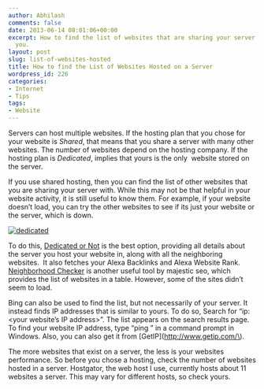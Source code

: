 ```yaml
---
author: Abhilash
comments: false
date: 2013-06-14 08:01:06+00:00
excerpt: How to find the list of websites that are sharing your server space with
  you.
layout: post
slug: list-of-websites-hosted
title: How to find the List of Websites Hosted on a Server
wordpress_id: 226
categories:
- Internet
- Tips
tags:
- Website
---
```


Servers can host multiple websites. If the hosting plan that you chose for your website is _Shared_, that means that you share a server with many other websites. The number of websites depend on the hosting company. If the hosting plan is _Dedicated_, implies that yours is the only  website stored on the server.

If you use shared hosting, then you can find the list of other websites that you are sharing your server with. While this may not be that helpful in your website activity, it is still useful to know them. For example, if your website doesn’t load, you can try the other websites to see if its just your website or the server, which is down.

[![dedicated](http://img.techcovered.org/tc/dedicated_thumb.png)](http://img.techcovered.org/tc/dedicated.png)

To do this, [Dedicated or Not](dedicatedornot.com) is the best option, providing all details about the server you host your website in, along with all the neighboring websites.  It also fetches your Alexa Backlinks and Alexa Website Rank. [Neighborhood Checker](http://www.majesticseo.com/reports/neighbourhood-checker) is another useful tool by majestic seo, which provides the list of websites in a table. However, some of the sites didn’t seem to load.

Bing can also be used to find the list, but not necessarily of your server. It instead finds IP addresses that is similar to yours. To do so, Search for “ip: <your website’s IP address>”. The list appears on the search results page. To find your website IP address, type “ping <your website address>” in a command prompt in Windows. Also, you can also get it from [GetIP](http://www.getip.com/\).

The more websites that exist on a server, the less is your websites performance. So before you chose a hosting, check the number of websites hosted in a server. Hostgator, the web host I use, currently hosts about 11 websites a server. This may vary for different hosts, so check yours.
